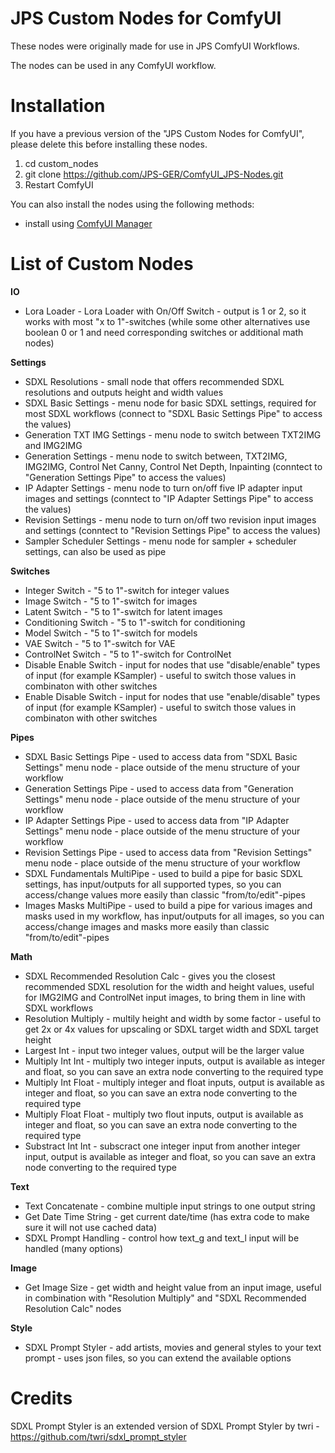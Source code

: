 # JPS Custom Nodes for ComfyUI

These nodes were originally made for use in JPS ComfyUI Workflows.

The nodes can be used in any ComfyUI workflow.

# Installation

If you have a previous version of the "JPS Custom Nodes for ComfyUI", please delete this before installing these nodes.

1. cd custom_nodes
2. git clone https://github.com/JPS-GER/ComfyUI_JPS-Nodes.git
3. Restart ComfyUI

You can also install the nodes using the following methods:
* install using [ComfyUI Manager](https://github.com/ltdrdata/ComfyUI-Manager)

# List of Custom Nodes

__IO__
* Lora Loader - Lora Loader with On/Off Switch - output is 1 or 2, so it works with most "x to 1"-switches (while some other alternatives use boolean 0 or 1 and need corresponding switches or additional math nodes)

__Settings__
* SDXL Resolutions - small node that offers recommended SDXL resolutions and outputs height and width values
* SDXL Basic Settings - menu node for basic SDXL settings, required for most SDXL workflows (connect to "SDXL Basic Settings Pipe" to access the values)
* Generation TXT IMG Settings - menu node to switch between TXT2IMG and IMG2IMG
* Generation Settings - menu node to switch between, TXT2IMG, IMG2IMG, Control Net Canny, Control Net Depth, Inpainting (conntect to "Generation Settings Pipe" to access the values) 
* IP Adapter Settings - menu node to turn on/off five IP adapter input images and settings (conntect to "IP Adapter Settings Pipe" to access the values)
* Revision Settings - menu node to turn on/off two revision input images and settings (conntect to "Revision Settings Pipe" to access the values)
* Sampler Scheduler Settings - menu node for sampler + scheduler settings, can also be used as pipe

__Switches__
* Integer Switch - "5 to 1"-switch for integer values
* Image Switch - "5 to 1"-switch for images
* Latent Switch - "5 to 1"-switch for latent images
* Conditioning Switch - "5 to 1"-switch for conditioning
* Model Switch - "5 to 1"-switch for models
* VAE Switch - "5 to 1"-switch for VAE
* ControlNet Switch - "5 to 1"-switch for ControlNet
* Disable Enable Switch - input for nodes that use "disable/enable" types of input (for example KSampler) - useful to switch those values in combinaton with other switches
* Enable Disable Switch - input for nodes that use "enable/disable" types of input (for example KSampler) - useful to switch those values in combinaton with other switches

__Pipes__
* SDXL Basic Settings Pipe - used to access data from "SDXL Basic Settings" menu node - place outside of the menu structure of your workflow
* Generation Settings Pipe - used to access data from "Generation Settings" menu node - place outside of the menu structure of your workflow 
* IP Adapter Settings Pipe - used to access data from "IP Adapter Settings" menu node - place outside of the menu structure of your workflow
* Revision Settings Pipe - used to access data from "Revision Settings" menu node - place outside of the menu structure of your workflow
* SDXL Fundamentals MultiPipe - used to build a pipe for basic SDXL settings, has input/outputs for all supported types, so you can access/change values more easily than classic "from/to/edit"-pipes
* Images Masks MultiPipe - used to build a pipe for various images and masks used in my workflow, has input/outputs for all images, so you can access/change images and masks more easily than classic "from/to/edit"-pipes 

__Math__
* SDXL Recommended Resolution Calc - gives you the closest recommended SDXL resolution for the width and height values, useful for IMG2IMG and ControlNet input images, to bring them in line with SDXL workflows
* Resolution Multiply - multily height and width by some factor - useful to get 2x or 4x values for upscaling or SDXL target width and SDXL target height
* Largest Int - input two integer values, output will be the larger value
* Multiply Int Int - multiply two integer inputs, output is available as integer and float, so you can save an extra node converting to the required type
* Multiply Int Float - multiply integer and float inputs, output is available as integer and float, so you can save an extra node converting to the required type
* Multiply Float Float - multiply two flout inputs, output is available as integer and float, so you can save an extra node converting to the required type
* Substract Int Int - subscract one integer input from another integer input, output is available as integer and float, so you can save an extra node converting to the required type

__Text__
* Text Concatenate - combine multiple input strings to one output string
* Get Date Time String - get current date/time (has extra code to make sure it will not use cached data)
* SDXL Prompt Handling - control how text_g and text_l input will be handled (many options)
  
__Image__
* Get Image Size - get width and height value from an input image, useful in combination with "Resolution Multiply" and "SDXL Recommended Resolution Calc" nodes

__Style__
* SDXL Prompt Styler - add artists, movies and general styles to your text prompt - uses json files, so you can extend the available options

# Credits

SDXL Prompt Styler is an extended version of SDXL Prompt Styler by twri - https://github.com/twri/sdxl_prompt_styler

